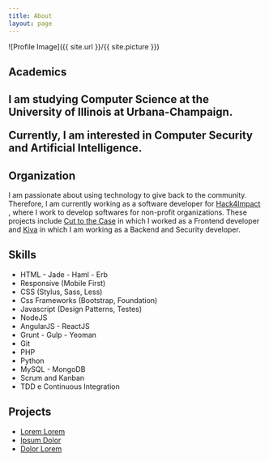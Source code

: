 ```yaml
---
title: About
layout: page
---
```

![Profile Image]({{ site.url }}/{{ site.picture }})

<h2>Academics<h2>

<p>I am studying Computer Science at the University of Illinois at Urbana-Champaign.</p>

<p>Currently, I am interested in Computer Security and Artificial Intelligence.</p>

<h2>Organization</h2>

<p>I am passionate about using technology to give back to the community. Therefore, I am currently working as a software developer for 
	<a href = "https://uiuc.hack4impact.org/">Hack4Impact</a>
	, where I work to develop softwares for non-profit organizations. These projects include 
	<a href = "https://uiuc.hack4impact.org/projects/?name=c2tc-2">Cut to the Case</a> 
	in which I worked as a Frontend developer and 
	<a href = "https://www.kiva.org">Kiva</a>
	in which I am working as a Backend and Security developer.
</p>
<p></p>

<h2>Skills</h2>

<ul class="skill-list">
	<li>HTML - Jade - Haml - Erb</li>
	<li>Responsive (Mobile First)</li>
	<li>CSS (Stylus, Sass, Less)</li>
	<li>Css Frameworks (Bootstrap, Foundation)</li>
	<li>Javascript (Design Patterns, Testes)</li>
	<li>NodeJS</li>
	<li>AngularJS - ReactJS</li>
	<li>Grunt - Gulp - Yeoman</li>
	<li>Git</li>
	<li>PHP</li>
	<li>Python</li>
	<li>MySQL - MongoDB</li>
	<li>Scrum and Kanban</li>
	<li>TDD e Continuous Integration</li>
</ul>

<h2>Projects</h2>

<ul>
	<li><a href="https://github.com/">Lorem Lorem</a></li>
	<li><a href="https://github.com/">Ipsum Dolor</a></li>
	<li><a href="https://github.com/">Dolor Lorem</a></li>
</ul>
